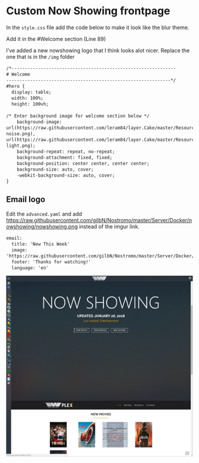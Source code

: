 
# Custom Now Showing frontpage

In the `style.css` file add the code below to make it look like the blur theme.

Add it in the #Welcome section (Line 89)

I've added a new nowshowing logo that I think looks alot nicer. 
Replace the one that is in the `/img` folder


```
/*--------------------------------------------------------------
# Welcome
--------------------------------------------------------------*/
#hero {
  display: table;
  width: 100%;
  height: 100vh;

/* Enter background image for welcome section below */
    background-image: url(https://raw.githubusercontent.com/leram84/layer.Cake/master/Resources/blur-noise.png), url(https://raw.githubusercontent.com/leram84/layer.Cake/master/Resources/blur-light.png);
    background-repeat: repeat, no-repeat;
    background-attachment: fixed, fixed;
    background-position: center center, center center;
    background-size: auto, cover;
    -webkit-background-size: auto, cover;
}
```
## Email logo

Edit the `advanced.yaml` and add https://raw.githubusercontent.com/gilbN/Nostromo/master/Server/Docker/nowshowing/nowshowing.png instead of the imgur link. 
```
email:
  title: 'New This Week'
  image: 'https://raw.githubusercontent.com/gilbN/Nostromo/master/Server/Docker/nowshowing/nowshowing.png'
  footer: 'Thanks for watching!'
  language: 'en'
  ```

![](nowshowingblur.jpg)
